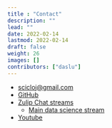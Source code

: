 ```yaml
---
title : "Contact"
description: ""
lead: ""
date: 2022-02-14
lastmod: 2022-02-14
draft: false
weight: 26
images: []
contributors: ["daslu"]
---
```


- <a href="mailto:scicloj@gmail.com">scicloj@gmail.com</a>
- [GitHub](https://github.com/scicloj)
- [Zulip Chat streams](../chat)
  - [Main data science stream](https://clojurians.zulipchat.com/#narrow/stream/151924-data-science)
- [Youtube](https://www.youtube.com/c/SciCloj)
